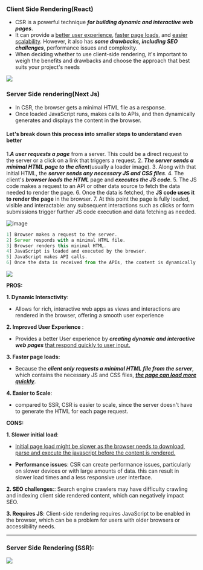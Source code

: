 ### Client Side Rendering(React)

- CSR is a powerful technique **_for building dynamic and interactive web pages_**.
- It can provide a <u>better user experience</u>, <u>faster page loads</u>, and <u>easier scalability</u>. However, it also has **_some drawbacks, including SEO challenges_**, performance issues and complexity.
- When deciding whether to use client-side rendering, it's important to weigh the benefits and drawbacks and choose the approach that best suits your project's needs

<img src="https://miro.medium.com/v2/resize:fit:828/format:webp/0*3P-9xxeiBN0SDb25.png">

### Server Side rendering(Next Js)

- In CSR, the browser gets a minimal HTML file as a response.
- Once loaded JavaScript runs, makes calls to APIs, and then dynamically generates and displays the content in the browser.

#### Let's break down this process into smaller steps to understand even better

1.**_A user requests a page_** from a server. This could be a direct request to the server or a click on a link that triggers a request. 
2. **_The server sends a minimal HTML page to the client_**(usually a loader image). 
3. Along with that initial HTML, the **_server sends any necessary JS and CSS files_**. 
4. The client's **_browser loads the HTML_** page and **_executes the JS code_**. 
5. The JS code makes a request to an API or other data source to fetch the data needed to render the page. 
6. Once the data is fetched, the **JS code uses it to render the page** in the browser. 
7. At this point the page is fully loaded, visible and interactable: any subsequent interactions such as clicks or form submissions trigger further JS code execution and data fetching as needed.

![image](https://github.com/saiteja-gatadi1996/interview_prep/assets/42731246/16cd9aec-fc8c-4999-9a38-5012eb73ead7)



```js
1] Browser makes a request to the server.
2] Server responds with a minimal HTML file.
3] Browser renders this minimal HTML.
4] JavaScript is loaded and executed by the browser.
5] JavaScript makes API calls.
6] Once the data is received from the APIs, the content is dynamically generated and rendered in the browser.
```

<img src="https://miro.medium.com/v2/resize:fit:1100/format:webp/0*hg0MdadCrbQSYhcI.png">

**PROS:**

**1. Dynamic Interactivity**:

- Allows for rich, interactive web apps as views and interactions are rendered in the browser, offering a smooth user experience

**2. Improved User Experience** :

- Provides a better User experience by **_creating dynamic and interactive web pages_** <u>that respond quickly to user input.</u>

**3. Faster page loads:**

- Because the **_client only requests a minimal HTML file from the server_**, which contains the necessary JS and CSS files, <u>**_the page can load more quickly_**</u>.

**4. Easier to Scale**:

- compared to SSR, CSR is easier to scale, since the server doesn't have to generate the HTML for each page request.

**CONS:**

**1. Slower initial load**:

- <u>Initial page load might be slower as the browser needs to download, parse and execute the javascript before the content is rendered.</u>

- **Performance issues**: CSR can create performance issues, particularly on slower devices or with large amounts of data. this can result in slower load times and a less responsive user interface.

**2. SEO challenges**:: Search engine crawlers may have difficulty crawling and indexing client side rendered content, which can negatively impact SEO.

**3. Requires JS**: Client-side rendering requires JavaScript to be enabled in the browser, which can be a problem for users with older browsers or accessibility needs.

---

### Server Side Rendering (SSR):

<img src="https://miro.medium.com/v2/resize:fit:786/format:webp/0*DgPXg7GxhxYoG1p7.png">
